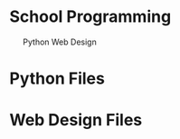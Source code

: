 <h1>School Programming</h1>
<ul>
  <a src="https://github.com/donvoo/school/tree/master/python">Python</a>
  <a src="https://github.com/donvoo/school/tree/master/web_design">Web Design</a>
</ul>

<h1>Python Files</h1>
<ul>
</ul>

<h1>Web Design Files</h1>
<ul>
</ul>
